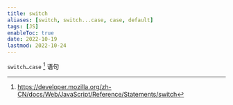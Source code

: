 ```yaml
---
title: switch
aliases: [switch, switch...case, case, default]
tags: [JS]
enableToc: true
date: 2022-10-19
lastmod: 2022-10-24
---
```


`switch…case` [^1] 语句

[^1]: <https://developer.mozilla.org/zh-CN/docs/Web/JavaScript/Reference/Statements/switch>

